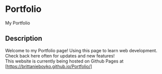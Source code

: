 # Portfolio
My Portfolio

## Description 

Welcome to my Portfolio page! Using this page to learn web development.  
Check back here often for updates and new features!  
This website is currently being hosted on Github Pages at [https://brittanieboyko.github.io/Portfolio/]
